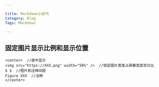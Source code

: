 ```yaml
---

title: Markdown小技巧  
Category: Blog  
Tags: Markdown  

---
```


## 固定图片显示比例和显示位置

```
<center>  //居中显示
<img src="https://XXX.png" width="50%" />  //锁定图片宽度占屏幕宽度百分比
$ $  //图片和注释间距
Figure XXX  //注释
</center>  
```

